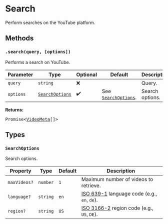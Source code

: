 # Search
Perform searches on the YouTube platform.

## Methods
### `.search(query, [options])`
Performs a search on YouTube.

| Parameter | Type | Optional | Default | Description |
|---|---|---|---|---|
| `query` | `string` | ❌ |  | Query. |
| `options` | [`SearchOptions`](#searchoptions) | ✔️ | See [`SearchOptions`](#searchoptions). | Search options. |

**Returns:**
<pre>Promise&lt;<a href="#/api/videos?id=videometa">VideoMeta</a>[]&gt;</pre>

## Types
### `SearchOptions`
Search options.

| Property | Type | Default | Description |
|---|---|---|---|
|`maxVideos?`|`number`|`1`|Maximum number of videos to retrieve.|
|`language?`|`string`|`en`|[ISO 639-1](https://en.wikipedia.org/wiki/ISO_639-1_codes) language code (e.g., `en`, `de`).|
|`region?`|`string`|`US`|[ISO 3166-2](https://en.wikipedia.org/wiki/ISO_3166-2) region code (e.g., `US`, `DE`).|